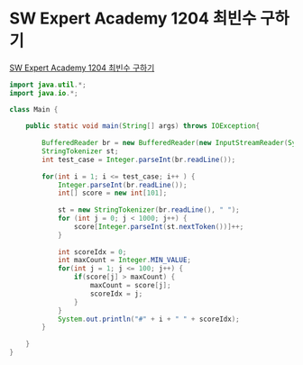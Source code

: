 # SW Expert Academy 1204 최빈수 구하기
[SW Expert Academy 1204 최빈수 구하기](https://swexpertacademy.com/main/code/problem/problemDetail.do?problemLevel=2&problemLevel=3&contestProbId=AV13zo1KAAACFAYh&categoryId=AV13zo1KAAACFAYh&categoryType=CODE&problemTitle=&orderBy=INQUERY_COUNT&selectCodeLang=JAVA&select-1=3&pageSize=10&pageIndex=1)
```java
import java.util.*;
import java.io.*;

class Main {
	
	public static void main(String[] args) throws IOException{
		
		BufferedReader br = new BufferedReader(new InputStreamReader(System.in));
		StringTokenizer st;
		int test_case = Integer.parseInt(br.readLine());
		
		for(int i = 1; i <= test_case; i++ ) {
			Integer.parseInt(br.readLine());
			int[] score = new int[101];
			
			st = new StringTokenizer(br.readLine(), " ");
			for (int j = 0; j < 1000; j++) {
				score[Integer.parseInt(st.nextToken())]++;
			}
			
			int scoreIdx = 0; 
			int maxCount = Integer.MIN_VALUE;
			for(int j = 1; j <= 100; j++) {
				if(score[j] > maxCount) {
					maxCount = score[j];
					scoreIdx = j;
				}
			}
			System.out.println("#" + i + " " + scoreIdx);
		}
		
	}
}
```